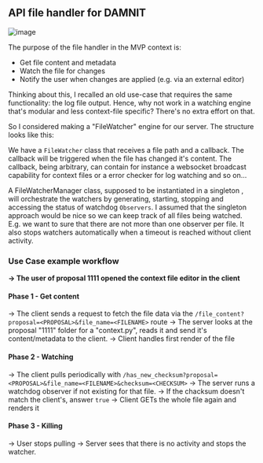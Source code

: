 ## API file handler for DAMNIT

![image](https://github.com/user-attachments/assets/3f13484e-e799-43c3-972e-267f82b5a3b6)


The purpose of the file handler
 in the MVP context is:

 - Get file content and metadata
 - Watch the file for changes
 - Notify the user when changes are applied (e.g. via an external editor)

Thinking about this, I recalled an old use-case that requires the same functionality: the log file output. Hence, why not work in a watching engine that's modular and less context-file specific? There's no extra effort on that.

So I considered making a "FileWatcher" engine for our server. The structure looks like this:

We have a `FileWatcher` class that receives a file path and a callback. The callback will be triggered when the file has changed it's content. The callback, being arbitrary, can contain for instance a websocket broadcast capability for context files or a error checker for log watching and so on...
 
A FileWatcherManager class, supposed to be instantiated in a singleton , will orchestrate the watchers by generating, starting, stopping and accessing the status of watchdog `Observers`. I assumed that the singleton approach would be nice so we can keep track of all files being watched. E.g. we want to sure that there are not more than one observer per file. It also stops watchers automatically when a timeout is reached without client activity. 


### Use Case example workflow

**-> The user of proposal 1111 opened the context file editor in the client**

#### Phase 1 - Get content

-> The client sends a request to fetch the file data via the `/file_content?proposal=<PROPOSAL>&file_name=<FILENAME>` route
-> The server looks at the proposal "1111" folder for a "context.py", reads it and send it's content/metadata to the client.
-> Client handles first render of the file

#### Phase 2 - Watching

-> The client pulls periodically with `/has_new_checksum?proposal=<PROPOSAL>&file_name=<FILENAME>&checksum=<CHECKSUM>`
-> The server runs a watchdog observer if not existing for that file.
-> If the chacksum doesn't match the client's, answer `true`
-> Client GETs the whole file again and renders it

#### Phase 3 - Killing

-> User stops pulling
-> Server sees that there is no activity and stops the watcher.

